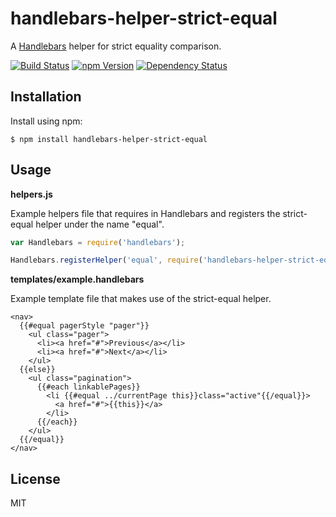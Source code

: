 # handlebars-helper-strict-equal

A [Handlebars][] helper for strict equality comparison.

[![Build Status][build-badge]][build-status]
[![npm Version][npm-badge]][npm]
[![Dependency Status][dep-badge]][dep-status]

## Installation

Install using npm:

    $ npm install handlebars-helper-strict-equal

## Usage

**helpers.js**

Example helpers file that requires in Handlebars and registers the strict-equal
helper under the name "equal".

```js
var Handlebars = require('handlebars');

Handlebars.registerHelper('equal', require('handlebars-helper-strict-equal'));
```

**templates/example.handlebars**

Example template file that makes use of the strict-equal helper.

```
<nav>
  {{#equal pagerStyle "pager"}}
    <ul class="pager">
      <li><a href="#">Previous</a></li>
      <li><a href="#">Next</a></li>
    </ul>
  {{else}}
    <ul class="pagination">
      {{#each linkablePages}}
        <li {{#equal ../currentPage this}}class="active"{{/equal}}>
          <a href="#">{{this}}</a>
        </li>
      {{/each}}
    </ul>
  {{/equal}}
</nav>
```

## License

MIT

[Handlebars]: http://handlebarsjs.com/
[build-badge]: https://img.shields.io/travis/jimf/handlebars-helper-strict-equal/master.svg
[build-status]: https://travis-ci.org/jimf/handlebars-helper-strict-equal
[npm-badge]: https://img.shields.io/npm/v/handlebars-helper-strict-equal.svg
[npm]: https://www.npmjs.org/package/handlebars-helper-strict-equal
[dep-badge]: https://img.shields.io/david/jimf/handlebars-helper-strict-equal.svg
[dep-status]: https://david-dm.org/jimf/handlebars-helper-strict-equal
